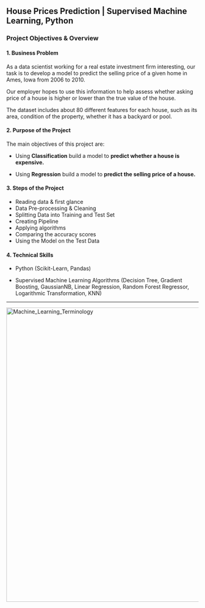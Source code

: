 ## House Prices Prediction | Supervised Machine Learning, Python

### Project Objectives & Overview
#### 1. Business Problem

As a data scientist working for a real estate investment firm interesting, our task is to develop a model to predict the selling price of a given home in Ames, Iowa from 2006 to 2010.

Our employer hopes to use this information to help assess whether asking price of a house is higher or lower than the true value of the house. 

The dataset includes about 80 different features for each house, such as its area, condition of the property, whether it has a backyard or pool.

#### 2. Purpose of the Project

The main objectives of this project are:

- Using **Classification** build a model to **predict whether a house is expensive.**

- Using **Regression** build a model to **predict the selling price of a house.**

#### 3. Steps of the Project

*   Reading data & first glance
*   Data Pre-processing & Cleaning
*   Splitting Data into Training and Test Set
*   Creating Pipeline
*   Applying algorithms
*   Comparing the accuracy scores
*   Using the Model on the Test Data

#### 4. Technical Skills

- Python (Scikit-Learn, Pandas)

- Supervised Machine Learning Algorithms (Decision Tree, Gradient Boosting, GaussianNB, Linear Regression, Random Forest Regressor, Logarithmic Transformation, KNN)

______________

<img width="769" alt="Machine_Learning_Terminology" src="https://user-images.githubusercontent.com/90986708/225607491-9090aa23-fbad-4047-b01c-8c2adce48ae2.png">

